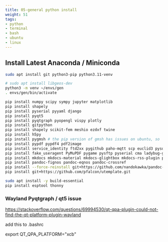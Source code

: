 ```yaml
---
title: 05-general python install
weight: 51
tags:
- python
- terminal
- bash
- ubuntu
- linux
---
```


## Install Latest Anaconda / Miniconda

```bash
sudo apt install git python3-pip python3.11-venv

# sudo apt install libgeos-dev
python3 -m venv ~/envs/gen
. envs/gen/bin/activate

pip install numpy scipy sympy jupyter matplotlib
pip install shapely 
pip install pyserial pyyaml django 
pip install pyqt5
pip install pyqtgraph pyopengl vispy plotly
pip install gitpython 
pip install shapely scikit-fem meshio ezdxf twine 
pip install h5py
pip install pygmsh # the pip version of gmsh has issues on ubuntu, so  use apt to install
pip install pypdf pypdf4 pdf2image
pip install service_identity ftd2xx pygithub paho-mqtt scp euclid3 pysolar ntplib stem
pip install fake_useragent PyMuPDF pygame pysftp pyserial cma ladybug-geometry-polyskel  pyexiftool xlsxgrep yt-dlp microdot
pip install mkdocs mkdocs-material mkdocs-glightbox mkdocs-rss-plugin python-slugify 
pip install pandoc-fignos pandoc-eqnos pandoc-crossref
pip install --force-reinstall git+https://github.com/nandokawka/pandoc-xnos@284474574f51888be75603e7d1df667a0890504d#egg=pandoc-xnos # according to [here](https://github.com/tomduck/pandoc-xnos/pull/29), until the PR is merged, do the above.
pip install git+https://github.com/pfalcon/utemplate.git

sudo apt install -y build-essential
pip install esptool thonny
```

### Wayland Pyqtgraph / qt5 issue

<https://stackoverflow.com/questions/69994530/qt-qpa-plugin-could-not-find-the-qt-platform-plugin-wayland>

add this to .bashrc

export QT_QPA_PLATFORM="xcb"

